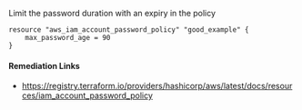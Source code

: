 
Limit the password duration with an expiry in the policy

```hcl
resource "aws_iam_account_password_policy" "good_example" {
	max_password_age = 90
}
```

#### Remediation Links
 - https://registry.terraform.io/providers/hashicorp/aws/latest/docs/resources/iam_account_password_policy

